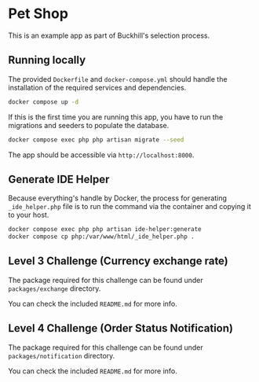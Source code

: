 # Pet Shop

This is an example app as part of Buckhill's selection process.

## Running locally

The provided `Dockerfile` and `docker-compose.yml` should handle the installation of the required services and dependencies.

```bash
docker compose up -d
```

If this is the first time you are running this app, you have to run the migrations and seeders to populate the database.

```bash
docker compose exec php php artisan migrate --seed
```

The app should be accessible via `http://localhost:8000`.

## Generate IDE Helper

Because everything's handle by Docker, the process for generating `_ide_helper.php` file
is to run the command via the container and copying it to your host.

```bash
docker compose exec php php artisan ide-helper:generate
docker compose cp php:/var/www/html/_ide_helper.php .
```

## Level 3 Challenge (Currency exchange rate)

The package required for this challenge can be found under `packages/exchange` directory.

You can check the included `README.md` for more info.

## Level 4 Challenge (Order Status Notification)

The package required for this challenge can be found under `packages/notification` directory.

You can check the included `README.md` for more info.
